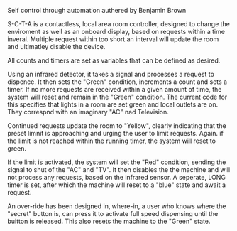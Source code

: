 Self control through automation 
authered by 
Benjamin Brown

S-C-T-A is a contactless, local area room controller, designed to change the enviroment as well as an onboard display, based on requests within a time inveral. 
Multiple request within too short an interval will update the room and ultimatley disable the device. 

All counts and timers are set as variables that can be defined as desired.

Using an infrared detector, it takes a signal and processes a request to dispence. 
It then sets the "Green" condition, increments a count and sets a timer. 
If no more requests are received within a given amount of time, the system will reset and remain in the "Green" condition. 
The current code for this specifies that lights in a room are set green and local outlets are on. They correspnd with an imaginary "AC" nad Television. 

Continued requests update the room to "Yellow", clearly indicating that the preset limnit is approaching and urging the user to limit requests. 
Again. if the limit is not reached within the running timer, the system will reset to green. 

If the limit is activated, the system will set the "Red" condition, sending the signal to shut of the "AC" and "TV". 
It then disables the the machine and will not process any requests, based on the infrared sensor. 
A seperate, LONG timer is set, after which the machine will reset to a "blue" state and await a request. 

An over-ride has been designed in, where-in, a user who knows where the "secret" button is, can press it to activate full speed dispensing until the buitton is released.
This also resets the machine to the "Green" state. 

